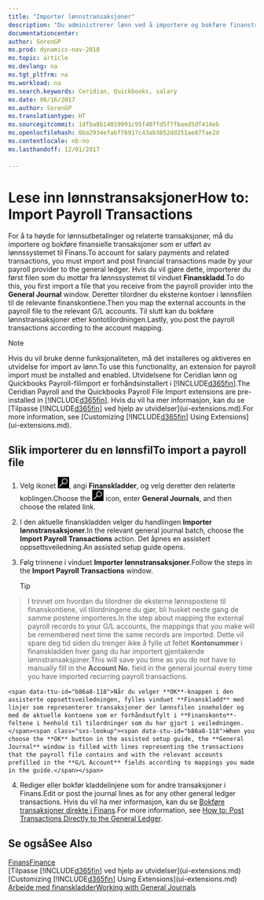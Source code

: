 ```yaml
---
title: "Importer lønnstransaksjoner"
description: "Du administrerer lønn ved å importere og bokføre finanstransaksjoner fra lønnssystemet til Finans ved hjelp av en utvidelse for lønn, for eksempel Ceridian eller Quickbooks."
documentationcenter: 
author: SorenGP
ms.prod: dynamics-nav-2018
ms.topic: article
ms.devlang: na
ms.tgt_pltfrm: na
ms.workload: na
ms.search.keywords: Ceridian, Quickbooks, salary
ms.date: 06/16/2017
ms.author: SorenGP
ms.translationtype: HT
ms.sourcegitcommit: 1dfba8b14019991c95f40ffd5f7fbaed5df414eb
ms.openlocfilehash: 6ba2934efabf76917c43ab3852dd251ae87fae2d
ms.contentlocale: nb-no
ms.lasthandoff: 12/01/2017

---
```

# <a name="how-to-import-payroll-transactions"></a><span data-ttu-id="b86a8-103">Lese inn lønnstransaksjoner</span><span class="sxs-lookup"><span data-stu-id="b86a8-103">How to: Import Payroll Transactions</span></span>
<span data-ttu-id="b86a8-104">For å ta høyde for lønnsutbetalinger og relaterte transaksjoner, må du importere og bokføre finansielle transaksjoner som er utført av lønnssystemet til Finans.</span><span class="sxs-lookup"><span data-stu-id="b86a8-104">To account for salary payments and related transactions, you must import and post financial transactions made by your payroll provider to the general ledger.</span></span> <span data-ttu-id="b86a8-105">Hvis du vil gjøre dette, importerer du først filen som du mottar fra lønnssystemet til vinduet **Finanskladd**.</span><span class="sxs-lookup"><span data-stu-id="b86a8-105">To do this, you first import a file that you receive from the payroll provider into the **General Journal** window.</span></span> <span data-ttu-id="b86a8-106">Deretter tilordner du eksterne kontoer i lønnsfilen til de relevante finanskontiene.</span><span class="sxs-lookup"><span data-stu-id="b86a8-106">Then you map the external accounts in the payroll file to the relevant G/L accounts.</span></span> <span data-ttu-id="b86a8-107">Til slutt kan du bokføre lønnstransaksjoner etter kontotilordningen.</span><span class="sxs-lookup"><span data-stu-id="b86a8-107">Lastly, you post the payroll transactions according to the account mapping.</span></span>

> [!NOTE]  
>   <span data-ttu-id="b86a8-108">Hvis du vil bruke denne funksjonaliteten, må det installeres og aktiveres en utvidelse for import av lønn.</span><span class="sxs-lookup"><span data-stu-id="b86a8-108">To use this functionality, an extension for payroll import must be installed and enabled.</span></span> <span data-ttu-id="b86a8-109">Utvidelsene for Ceridian lønn og Quickbooks Payroll-filimport er forhåndsinstallert i [!INCLUDE[d365fin](includes/d365fin_md.md)].</span><span class="sxs-lookup"><span data-stu-id="b86a8-109">The Ceridian Payroll and the Quickbooks Payroll File Import extensions are pre-installed in [!INCLUDE[d365fin](includes/d365fin_md.md)].</span></span> <span data-ttu-id="b86a8-110">Hvis du vil ha mer informasjon, kan du se [Tilpasse [!INCLUDE[d365fin](includes/d365fin_md.md)] ved hjelp av utvidelser](ui-extensions.md).</span><span class="sxs-lookup"><span data-stu-id="b86a8-110">For more information, see [Customizing [!INCLUDE[d365fin](includes/d365fin_md.md)] Using Extensions](ui-extensions.md).</span></span>

## <a name="to-import-a-payroll-file"></a><span data-ttu-id="b86a8-111">Slik importerer du en lønnsfil</span><span class="sxs-lookup"><span data-stu-id="b86a8-111">To import a payroll file</span></span>
1. <span data-ttu-id="b86a8-112">Velg ikonet ![Søk etter side eller rapport](media/ui-search/search_small.png "Søk etter side eller rapport"), angi **Finanskladder**, og velg deretter den relaterte koblingen.</span><span class="sxs-lookup"><span data-stu-id="b86a8-112">Choose the ![Search for Page or Report](media/ui-search/search_small.png "Search for Page or Report icon") icon, enter **General Journals**, and then choose the related link.</span></span>
2. <span data-ttu-id="b86a8-113">I den aktuelle finanskladden velger du handlingen **Importer lønnstransaksjoner**.</span><span class="sxs-lookup"><span data-stu-id="b86a8-113">In the relevant general journal batch, choose the **Import Payroll Transactions** action.</span></span> <span data-ttu-id="b86a8-114">Det åpnes en assistert oppsettsveiledning.</span><span class="sxs-lookup"><span data-stu-id="b86a8-114">An assisted setup guide opens.</span></span>
3. <span data-ttu-id="b86a8-115">Følg trinnene i vinduet **Importer lønnstransaksjoner**.</span><span class="sxs-lookup"><span data-stu-id="b86a8-115">Follow the steps in the **Import Payroll Transactions** window.</span></span>

    > [!TIP]  
>   <span data-ttu-id="b86a8-116">I trinnet om hvordan du tilordner de eksterne lønnspostene til finanskontiene, vil tilordningene du gjør, bli husket neste gang de samme postene importeres.</span><span class="sxs-lookup"><span data-stu-id="b86a8-116">In the step about mapping the external payroll records to your G/L accounts, the mappings that you make will be remembered next time the same records are imported.</span></span> <span data-ttu-id="b86a8-117">Dette vil spare deg tid siden du trenger ikke å fylle ut feltet **Kontonummer** i finanskladden hver gang du har importert gjentakende lønnstransaksjoner.</span><span class="sxs-lookup"><span data-stu-id="b86a8-117">This will save you time as you do not have to manually fill in the **Account No.** field in the general journal every time you have imported recurring payroll transactions.</span></span>   

    <span data-ttu-id="b86a8-118">Når du velger **OK**-knappen i den assisterte oppsettsveiledningen, fylles vinduet **Finanskladd** med linjer som representerer transaksjoner der lønnsfilen inneholder og med de aktuelle kontoene som er forhåndsutfylt i **Finanskonto**-feltene i henhold til tilordninger som du har gjort i veiledningen.</span><span class="sxs-lookup"><span data-stu-id="b86a8-118">When you choose the **OK** button in the assisted setup guide, the **General Journal** window is filled with lines representing the transactions that the payroll file contains and with the relevant accounts prefilled in the **G/L Account** fields according to mappings you made in the guide.</span></span>
4. <span data-ttu-id="b86a8-119">Rediger eller bokfør kladdelinjene som for andre transaksjoner i Finans.</span><span class="sxs-lookup"><span data-stu-id="b86a8-119">Edit or post the journal lines as for any other general ledger transactions.</span></span> <span data-ttu-id="b86a8-120">Hvis du vil ha mer informasjon, kan du se [Bokføre transaksjoner direkte i Finans](finance-how-post-transactions-directly.md).</span><span class="sxs-lookup"><span data-stu-id="b86a8-120">For more information, see [How to: Post Transactions Directly to the General Ledger](finance-how-post-transactions-directly.md).</span></span>   

## <a name="see-also"></a><span data-ttu-id="b86a8-121">Se også</span><span class="sxs-lookup"><span data-stu-id="b86a8-121">See Also</span></span>
[<span data-ttu-id="b86a8-122">Finans</span><span class="sxs-lookup"><span data-stu-id="b86a8-122">Finance</span></span>](finance.md)  
<span data-ttu-id="b86a8-123">[Tilpasse [!INCLUDE[d365fin](includes/d365fin_md.md)] ved hjelp av utvidelser](ui-extensions.md)</span><span class="sxs-lookup"><span data-stu-id="b86a8-123">[Customizing [!INCLUDE[d365fin](includes/d365fin_md.md)] Using Extensions](ui-extensions.md)</span></span>  
[<span data-ttu-id="b86a8-124">Arbeide med finanskladder</span><span class="sxs-lookup"><span data-stu-id="b86a8-124">Working with General Journals</span></span>](ui-work-general-journals.md)  

